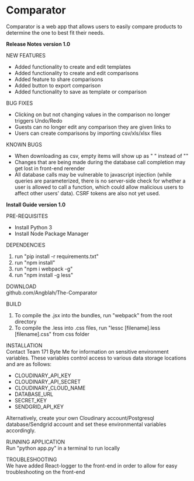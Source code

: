 # Comparator

Comparator is a web app that allows users to easily compare products to determine the one to best fit their needs.

<b>Release Notes version 1.0</b>

NEW FEATURES<br>
  * Added functionality to create and edit templates<br>
  * Added functionality to create and edit comparisons<br>
  * Added feature to share comparisons<br>
  * Added button to export comparison<br>
  * Added functionality to save as template or comparison<br>
  
BUG FIXES<br>
  * Clicking on but not changing values in the comparison no longer triggers Undo/Redo<br>
  * Guests can no longer edit any comparison they are given links to
  * Users can create comparisons by importing csv/xls/xlsx files

KNOWN BUGS<br>
  * When downloading as csv, empty items will show up as " " instead of ""
  * Changes that are being made during the database call completion may get lost in front-end rerender
  * All database calls may be vulnerable to javascript injection (while queries are parameterized, there is no server-side check for whether a user is allowed to call a function, which could allow malicious users to affect other users' data). CSRF tokens are also not yet used.

<b>Install Guide version 1.0</b><br>

PRE-REQUISITES<br>
  * Install Python 3<br>
  * Install Node Package Manager<br>

DEPENDENCIES<br>
1. run "pip install -r requirements.txt"<br>
2. run "npm install"<br>
3. run "npm i webpack -g"<br>
4. run "npm install -g less"<br>

DOWNLOAD<br>
  github.com/Angblah/The-Comparator<br>

BUILD<br>
 1. To compile the .jsx into the bundles, run "webpack" from the root directory<br>
 2. To compile the .less into .css files, run "lessc [filename].less [filename].css" from css folder<br>
  
INSTALLATION<br>
  Contact Team 171 Byte Me for information on sensitive environment variables.
  These variables control access to various data storage locations and are as follows:
   * CLOUDINARY_API_KEY
   * CLOUDINARY_API_SECRET
   * CLOUDINARY_CLOUD_NAME
   * DATABASE_URL
   * SECRET_KEY
   * SENDGRID_API_KEY
  
  Alternatively, create your own Cloudinary account/Postgresql database/Sendgrid account and set these environmental variables accordingly.<br>
  
RUNNING APPLICATION<br>
  Run "python app.py" in a terminal to run locally<br>

TROUBLESHOOTING<br>
  We have added React-logger to the front-end in order to allow for easy troubleshooting on the front-end
  
